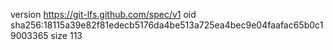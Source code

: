 version https://git-lfs.github.com/spec/v1
oid sha256:18115a39e82f81edecb5176da4be513a725ea4bec9e04faafac65b0c19003365
size 113
